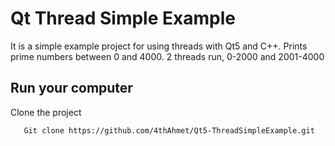 
# Qt Thread Simple Example
It is a simple example project for using threads with Qt5 and C++. Prints prime numbers between 0 and 4000. 2 threads run, 0-2000 and 2001-4000


## Run your computer

Clone the project

```bash
   Git clone https://github.com/4thAhmet/Qt5-ThreadSimpleExample.git
```


  
